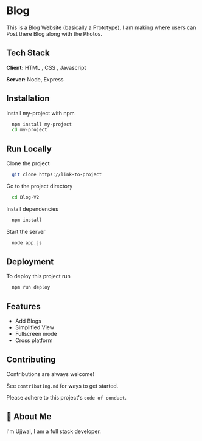 # Blog

This is a Blog Website (basically a Prototype), I am making where users can Post there Blog along with the Photos.

## Tech Stack

**Client:** HTML , CSS , Javascript

**Server:** Node, Express

## Installation

Install my-project with npm

```bash
  npm install my-project
  cd my-project
```

## Run Locally

Clone the project

```bash
  git clone https://link-to-project
```

Go to the project directory

```bash
  cd Blog-V2
```

Install dependencies

```bash
  npm install
```

Start the server

```bash
  node app.js
```

## Deployment

To deploy this project run

```bash
  npm run deploy
```

## Features

- Add Blogs
- Simplified View
- Fullscreen mode
- Cross platform

## Contributing

Contributions are always welcome!

See `contributing.md` for ways to get started.

Please adhere to this project's `code of conduct`.

## 🚀 About Me

I'm Ujjwal, I am a  full stack developer.
